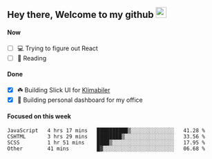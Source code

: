 ## Hey there, Welcome to my github <img src="https://media.giphy.com/media/hvRJCLFzcasrR4ia7z/giphy.gif" width="25px">

#### Now
- [ ] 💻 Trying to figure out React
- [ ] 📕 Reading

#### Done
- [x] ☘️ Building Slick UI for [Klimabiler](https://klimabiler.dk)
- [x] 🚀 Building personal dashboard for my office
 
 #### Focused on this week
<!--START_SECTION:waka-->

```text
JavaScript   4 hrs 17 mins   ██████████▒░░░░░░░░░░░░░░   41.28 %
CSHTML       3 hrs 29 mins   ████████▒░░░░░░░░░░░░░░░░   33.56 %
SCSS         1 hr 51 mins    ████▒░░░░░░░░░░░░░░░░░░░░   17.95 %
Other        41 mins         █▓░░░░░░░░░░░░░░░░░░░░░░░   06.68 %
```

<!--END_SECTION:waka-->


